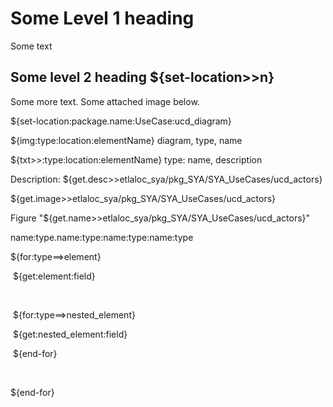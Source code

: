 # Some Level 1 heading

Some text

## Some level 2 heading ${set-location>>n}

Some more text. Some attached image below.

${set-location:package.name:UseCase:ucd_diagram}

${img:type:location:elementName} diagram, type, name

${txt>>:type:location:elementName} type: name, description

Description: ${get.desc>>etlaloc_sya/pkg_SYA/SYA_UseCases/ucd_actors}

${get.image>>etlaloc_sya/pkg_SYA/SYA_UseCases/ucd_actors}

Figure "${get.name>>etlaloc_sya/pkg_SYA/SYA_UseCases/ucd_actors}"

name:type.name:type:name:type:name:type

${for:type==>element}

​	${get:element:field}

​	

​	${for:type==>nested_element}

​			${get:nested_element:field}

​	${end-for}

​	

${end-for}